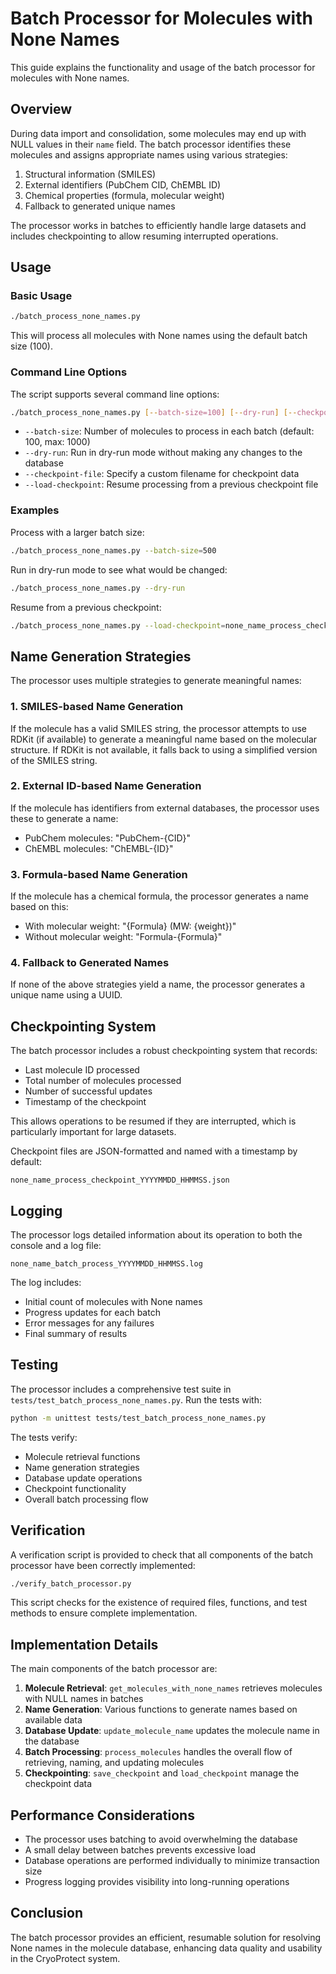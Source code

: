 # Batch Processor for Molecules with None Names

This guide explains the functionality and usage of the batch processor for molecules with None names.

## Overview

During data import and consolidation, some molecules may end up with NULL values in their `name` field. The batch processor identifies these molecules and assigns appropriate names using various strategies:

1. Structural information (SMILES)
2. External identifiers (PubChem CID, ChEMBL ID)
3. Chemical properties (formula, molecular weight)
4. Fallback to generated unique names

The processor works in batches to efficiently handle large datasets and includes checkpointing to allow resuming interrupted operations.

## Usage

### Basic Usage

```bash
./batch_process_none_names.py
```

This will process all molecules with None names using the default batch size (100).

### Command Line Options

The script supports several command line options:

```bash
./batch_process_none_names.py [--batch-size=100] [--dry-run] [--checkpoint-file=filename.json] [--load-checkpoint=previous.json]
```

- `--batch-size`: Number of molecules to process in each batch (default: 100, max: 1000)
- `--dry-run`: Run in dry-run mode without making any changes to the database
- `--checkpoint-file`: Specify a custom filename for checkpoint data
- `--load-checkpoint`: Resume processing from a previous checkpoint file

### Examples

Process with a larger batch size:
```bash
./batch_process_none_names.py --batch-size=500
```

Run in dry-run mode to see what would be changed:
```bash
./batch_process_none_names.py --dry-run
```

Resume from a previous checkpoint:
```bash
./batch_process_none_names.py --load-checkpoint=none_name_process_checkpoint_20250513_120000.json
```

## Name Generation Strategies

The processor uses multiple strategies to generate meaningful names:

### 1. SMILES-based Name Generation

If the molecule has a valid SMILES string, the processor attempts to use RDKit (if available) to generate a meaningful name based on the molecular structure. If RDKit is not available, it falls back to using a simplified version of the SMILES string.

### 2. External ID-based Name Generation

If the molecule has identifiers from external databases, the processor uses these to generate a name:
- PubChem molecules: "PubChem-{CID}"
- ChEMBL molecules: "ChEMBL-{ID}"

### 3. Formula-based Name Generation

If the molecule has a chemical formula, the processor generates a name based on this:
- With molecular weight: "{Formula} (MW: {weight})"
- Without molecular weight: "Formula-{Formula}"

### 4. Fallback to Generated Names

If none of the above strategies yield a name, the processor generates a unique name using a UUID.

## Checkpointing System

The batch processor includes a robust checkpointing system that records:
- Last molecule ID processed
- Total number of molecules processed
- Number of successful updates
- Timestamp of the checkpoint

This allows operations to be resumed if they are interrupted, which is particularly important for large datasets.

Checkpoint files are JSON-formatted and named with a timestamp by default:
```
none_name_process_checkpoint_YYYYMMDD_HHMMSS.json
```

## Logging

The processor logs detailed information about its operation to both the console and a log file:
```
none_name_batch_process_YYYYMMDD_HHMMSS.log
```

The log includes:
- Initial count of molecules with None names
- Progress updates for each batch
- Error messages for any failures
- Final summary of results

## Testing

The processor includes a comprehensive test suite in `tests/test_batch_process_none_names.py`. Run the tests with:

```bash
python -m unittest tests/test_batch_process_none_names.py
```

The tests verify:
- Molecule retrieval functions
- Name generation strategies
- Database update operations
- Checkpoint functionality
- Overall batch processing flow

## Verification

A verification script is provided to check that all components of the batch processor have been correctly implemented:

```bash
./verify_batch_processor.py
```

This script checks for the existence of required files, functions, and test methods to ensure complete implementation.

## Implementation Details

The main components of the batch processor are:

1. **Molecule Retrieval**: `get_molecules_with_none_names` retrieves molecules with NULL names in batches
2. **Name Generation**: Various functions to generate names based on available data
3. **Database Update**: `update_molecule_name` updates the molecule name in the database
4. **Batch Processing**: `process_molecules` handles the overall flow of retrieving, naming, and updating molecules
5. **Checkpointing**: `save_checkpoint` and `load_checkpoint` manage the checkpoint data

## Performance Considerations

- The processor uses batching to avoid overwhelming the database
- A small delay between batches prevents excessive load
- Database operations are performed individually to minimize transaction size
- Progress logging provides visibility into long-running operations

## Conclusion

The batch processor provides an efficient, resumable solution for resolving None names in the molecule database, enhancing data quality and usability in the CryoProtect system.